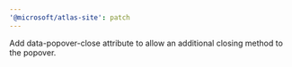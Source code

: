 ```yaml
---
'@microsoft/atlas-site': patch
---
```


Add data-popover-close attribute to allow an additional closing method to the popover.

